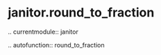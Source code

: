 ﻿janitor.round\_to\_fraction
===========================

.. currentmodule:: janitor

.. autofunction:: round_to_fraction
